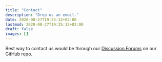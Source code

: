 ```yaml
---
title: "Contact"
description: "Drop us an email."
date: 2020-08-27T19:25:12+02:00
lastmod: 2020-08-27T19:25:12+02:00
draft: false
images: []
---
```


Best way to contact us would be through our [Discussion Forums](https://github.com/rajtilakjee/devmaps/discussions) on our GitHub repo.